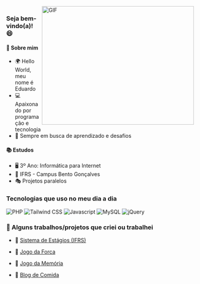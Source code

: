 <img align="right" alt="GIF" src="https://github.com/Gapur/Gapur/blob/main/assets/coding.gif?raw=true" width="408" height="318" />

### Seja bem-vindo(a)! 😄

#### 🌟 Sobre mim

- 🌍 Hello World, meu nome é Eduardo
- 💻 Apaixonado por programação e tecnologia
- 🌱 Sempre em busca de aprendizado e desafios

#### 📚 Estudos

- 🖥️ 3º Ano: Informática para Internet
- 📌 IFRS - Campus Bento Gonçalves
- 🎭 Projetos paralelos

### Tecnologias que uso no meu dia a dia
<div style='display: inline_block'>
  <img alt="PHP" src="https://img.shields.io/badge/PHP-777BB4?style=for-the-badge&logo=php&logoColor=white&borderRadius">
  <img alt="Tailwind CSS" src="https://img.shields.io/badge/Tailwind_CSS-38B2AC?style=for-the-badge&logo=tailwind-css&logoColor=white">
  <img alt="Javascript" src="https://img.shields.io/badge/JavaScript-F7DF1E?style=for-the-badge&logo=javascript&logoColor=black">
  <img alt="MySQL" src="https://img.shields.io/badge/MySQL-00758F?style=for-the-badge&logo=mysql&logoColor=white&borderRadius">
  <img alt="jQuery" src="https://img.shields.io/badge/jQuery-0769AD?style=for-the-badge&logo=jquery&logoColor=white">
</div>

### 🤖 Alguns trabalhos/projetos que criei ou trabalhei 

- 📌 [Sistema de Estágios (IFRS)](https://github.com/eduardomarcolin09/Trabalho_Estagios2023)
  
- 📌 [Jogo da Forca](https://github.com/eduardomarcolin09/Jogo_Da_Forca)
  
- 📌 [Jogo da Memória](https://github.com/eduardomarcolin09/Jogo_Da_Memoria)
  
- 📌 [Blog de Comida](https://github.com/eduardomarcolin09/Blog_TudoGostoso)

